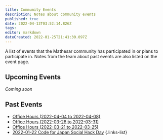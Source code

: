 ```yaml
---
title: Community Events
description: Notes about community events
published: true
date: 2022-04-13T03:52:14.826Z
tags: 
editor: markdown
dateCreated: 2022-01-25T21:41:39.097Z
---
```


A list of events that the Mathesar community has participated in or plans to participate in. Notes from the team about past events are also listed on the event page.

## Upcoming Events
*Coming soon*

## Past Events
- [Office Hours (2022-04-04 to 2022-04-08)](/en/community/events/2022-04-04-to-2022-04-08)
- [Office Hours (2022-03-28 to 2022-03-31)](/en/community/events/2022-03-28-to-2022-03-31)
- [Office Hours (2022-03-21 to 2022-03-25)](/en/community/events/2022-03-21-to-2022-03-25)
- [2022-01-22 Code for Japan Social Hack Day](/en/community/events/2022-01-22)
{.links-list}


